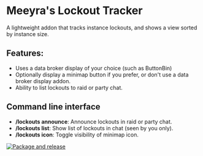 # Meeyra's Lockout Tracker

A lightweight addon that tracks instance lockouts, and shows a view sorted by instance size. 

## Features:

* Uses a data broker display of your choice (such as ButtonBin)
* Optionally display a minimap button if you prefer, or don't use a data broker display addon.
* Ability to list lockouts to raid or party chat.

## Command line interface

* **/lockouts announce**: Announce lockouts in raid or party chat.
* **/lockouts list**: Show list of lockouts in chat (seen by you only).
* **/lockouts icon**: Toggle visibility of minimap icon.

[![Package and release](https://github.com/neotron/WoW-MeeyrasLockouts/actions/workflows/make-release.yml/badge.svg)](https://github.com/neotron/WoW-MeeyrasLockouts/actions/workflows/make-release.yml)
